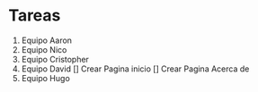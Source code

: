 # Tareas
1. Equipo Aaron
2. Equipo Nico
3. Equipo Cristopher
4. Equipo David
    [] Crear Pagina inicio
    [] Crear Pagina Acerca de
5. Equipo Hugo
 
